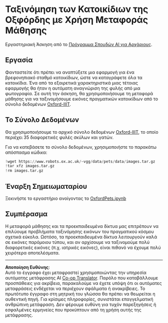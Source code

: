 <!--
CO_OP_TRANSLATOR_METADATA:
{
  "original_hash": "7765935c35fcee69b9fe2d0cfd6963e2",
  "translation_date": "2025-08-29T08:50:39+00:00",
  "source_file": "lessons/4-ComputerVision/08-TransferLearning/lab/README.md",
  "language_code": "el"
}
-->
# Ταξινόμηση των Κατοικίδιων της Οξφόρδης με Χρήση Μεταφοράς Μάθησης

Εργαστηριακή Άσκηση από το [Πρόγραμμα Σπουδών AI για Αρχάριους](https://github.com/microsoft/ai-for-beginners).

## Εργασία

Φανταστείτε ότι πρέπει να αναπτύξετε μια εφαρμογή για ένα βρεφονηπιακό σταθμό κατοικίδιων, ώστε να καταγράφετε όλα τα κατοικίδια. Ένα από τα εξαιρετικά χαρακτηριστικά μιας τέτοιας εφαρμογής θα ήταν η αυτόματη αναγνώριση της φυλής από μια φωτογραφία. Σε αυτή την άσκηση, θα χρησιμοποιήσουμε τη μεταφορά μάθησης για να ταξινομήσουμε εικόνες πραγματικών κατοικίδιων από το σύνολο δεδομένων [Oxford-IIIT](https://www.robots.ox.ac.uk/~vgg/data/pets/).

## Το Σύνολο Δεδομένων

Θα χρησιμοποιήσουμε το αρχικό σύνολο δεδομένων [Oxford-IIIT](https://www.robots.ox.ac.uk/~vgg/data/pets/), το οποίο περιέχει 35 διαφορετικές φυλές σκύλων και γατών.

Για να κατεβάσετε το σύνολο δεδομένων, χρησιμοποιήστε το παρακάτω απόσπασμα κώδικα:

```python
!wget https://www.robots.ox.ac.uk/~vgg/data/pets/data/images.tar.gz
!tar xfz images.tar.gz
!rm images.tar.gz
```

## Έναρξη Σημειωματαρίου

Ξεκινήστε το εργαστήριο ανοίγοντας το [OxfordPets.ipynb](OxfordPets.ipynb)

## Συμπέρασμα

Η μεταφορά μάθησης και τα προεκπαιδευμένα δίκτυα μας επιτρέπουν να επιλύουμε προβλήματα ταξινόμησης εικόνων του πραγματικού κόσμου σχετικά εύκολα. Ωστόσο, τα προεκπαιδευμένα δίκτυα λειτουργούν καλά σε εικόνες παρόμοιου τύπου, και αν αρχίσουμε να ταξινομούμε πολύ διαφορετικές εικόνες (π.χ. ιατρικές εικόνες), είναι πιθανό να έχουμε πολύ χειρότερα αποτελέσματα.

---

**Αποποίηση Ευθύνης**:  
Αυτό το έγγραφο έχει μεταφραστεί χρησιμοποιώντας την υπηρεσία αυτόματης μετάφρασης AI [Co-op Translator](https://github.com/Azure/co-op-translator). Παρόλο που καταβάλλουμε προσπάθειες για ακρίβεια, παρακαλούμε να έχετε υπόψη ότι οι αυτόματες μεταφράσεις ενδέχεται να περιέχουν σφάλματα ή ανακρίβειες. Το πρωτότυπο έγγραφο στη μητρική του γλώσσα θα πρέπει να θεωρείται η αυθεντική πηγή. Για κρίσιμες πληροφορίες, συνιστάται επαγγελματική ανθρώπινη μετάφραση. Δεν φέρουμε ευθύνη για τυχόν παρεξηγήσεις ή εσφαλμένες ερμηνείες που προκύπτουν από τη χρήση αυτής της μετάφρασης.